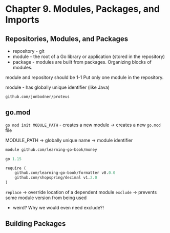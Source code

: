 # Chapter 9. Modules, Packages, and Imports

## Repositories, Modules, and Packages

- repository - git
- module - the root of a Go library or application (stored in the repository)
- package - modules are built from packages. Organizing blocks of modules. 

module and repository should be 1-1
Put only one module in the repository.

module - has globally unique identifier (like Java)

`github.com/jonbodner/proteus`

## go.mod

`go mod init MODULE_PATH` - creates a new module -> creates a new `go.mod` file

MODULE_PATH -> globally unique name -> module identifier

```go.mod
module github.com/learning-go-book/money

go 1.15

require (
    github.com/learning-go-book/formatter v0.0.0
    github.com/shopspring/decimal v1.2.0
)
```

`replace` -> override location of a dependent module
`exclude` -> prevents some module version from being used
- weird? Why we would even need exclude?!


## Building Packages
